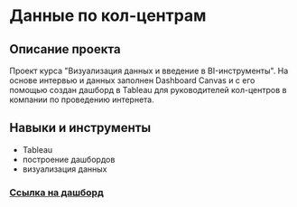 # Данные по кол-центрам

## Описание проекта 
Проект курса "Визуализация данных и введение в BI-инструменты". На основе интервью и данных заполнен Dashboard Canvas и с его помощью создан дашборд в Tableau для руководителей кол-центров в компании по проведению интернета. 

## Навыки и инструменты

- Tableau
- построение дашбордов
- визуализация данных

### [Ссылка на дашборд](https://public.tableau.com/app/profile/yana.bogacheva/viz/-_17099379710300/-_2) 
